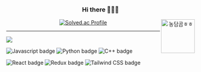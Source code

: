 <div align="center">
  
  ### Hi there 👋👋👋
  
  <img align="right" width="90" src="https://github.com/dabinchiii/dabinchiii/assets/81626630/61b237d8-e7ee-414a-a9de-71d11c26fa76" alt="농담곰ㅎㅎ" />
  
  <a href="https://solved.ac/dabinchi38/">
    <img src="http://mazassumnida.wtf/api/mini/generate_badge?boj=dabinchi38" alt="Solved.ac Profile" />
  </a>

---

</div>
<img  src="https://github-readme-stats.vercel.app/api?username=dabinchiii&show_icons=true&theme=shadow_green" />
<p>
      <img src="https://img.shields.io/badge/Javascript-F7DF1E.svg?&style=for-the-badge&logo=javascript&logoColor=white" alt="Javascript badge"/>
      <img src="https://img.shields.io/badge/Python-3776AB.svg?&style=for-the-badge&logo=python&logoColor=white" alt="Python badge" />
      <img src="https://img.shields.io/badge/C++-00599C.svg?&style=for-the-badge&logo=c++&logoColor=white" alt="C++ badge" />
    </p>
    <p>
      <img src="https://img.shields.io/badge/React-61DAFB.svg?&style=for-the-badge&logo=react&logoColor=white" alt="React badge"/>
      <img src="https://img.shields.io/badge/Redux-764ABC.svg?&style=for-the-badge&logo=redux&logoColor=white" alt="Redux badge"/>
      <img src="https://img.shields.io/badge/Tailwind%20CSS-06B6D4.svg?&style=for-the-badge&logo=tailwind%20css&logoColor=white" alt="Tailwind CSS badge" />
    </p>
